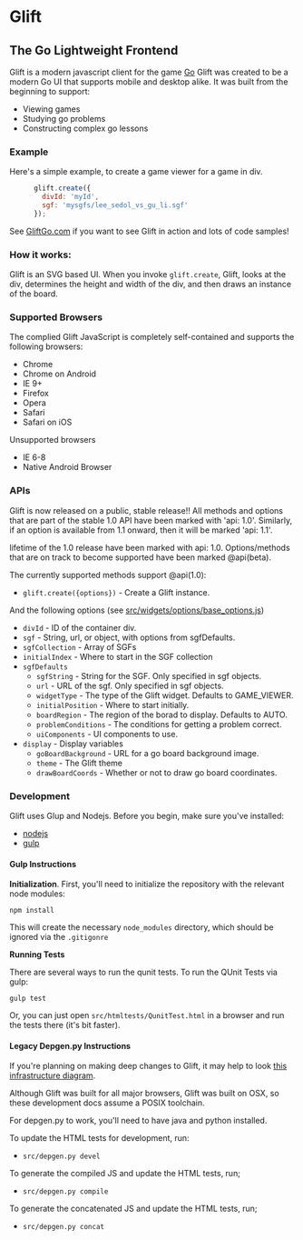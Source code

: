 Glift
=====

## The Go Lightweight Frontend

Glift is a modern javascript client for the game
<a href="http://en.wikipedia.org/wiki/Go_(game)">Go</a>
Glift was created to be a modern Go UI that supports mobile and desktop alike.
It was built from the beginning to support:

   - Viewing games
   - Studying go problems
   - Constructing complex go lessons

### Example

Here's a simple example, to create a game viewer for a game in div.

```javascript
      glift.create({
        divId: 'myId',
        sgf: 'mysgfs/lee_sedol_vs_gu_li.sgf'
      });
```
See [GliftGo.com](http://www.gliftgo.com) if you want to see Glift in action and
lots of code samples!

### How it works:

Glift is an SVG based UI. When you invoke `glift.create`, Glift, looks at the
div, determines the height and width of the div, and then draws an instance of
the board.

### Supported Browsers

The complied Glift JavaScript is completely self-contained and supports the
following browsers:

   - Chrome
   - Chrome on Android
   - IE 9+
   - Firefox
   - Opera
   - Safari
   - Safari on iOS

Unsupported browsers

   - IE 6-8
   - Native Android Browser

### APIs

Glift is now released on a public, stable release!! All methods and options that
are part of the stable 1.0 API have been marked with 'api: 1.0'. Similarly, if
an option is available from 1.1 onward, then it will be marked 'api: 1.1'.

lifetime of the 1.0 release have been marked with api: 1.0. Options/methods
that are on track to become supported have been marked @api(beta).

The currently supported methods support @api(1.0):

   * `glift.create({options})` - Create a Glift instance.

And the following options (see [src/widgets/options/base_options.js](/src/widgets/options/base_options.js))

   * `divId` - ID of the container div.
   * `sgf` - String, url, or object, with options from sgfDefaults.
   * `sgfCollection` - Array of SGFs
   * `initialIndex` - Where to start in the SGF collection
   * `sgfDefaults`
      * `sgfString` - String for the SGF. Only specified in sgf objects.
      * `url` - URL of the sgf. Only specified in sgf objects.
      * `widgetType` - The type of the Glift widget. Defaults to GAME_VIEWER.
      * `initialPosition` - Where to start initially.
      * `boardRegion` - The region of the borad to display. Defaults to AUTO.
      * `problemConditions` - The conditions for getting a problem correct.
      * `uiComponents` - UI components to use.
   * `display` - Display variables
      * `goBoardBackground` - URL for a go board background image.
      * `theme` - The Glift theme
      * `drawBoardCoords` - Whether or not to draw go board coordinates.

### Development

Glift uses Glup and Nodejs. Before you begin, make sure you've installed:

* [nodejs](https://nodejs.org/en/)
* [gulp](https://github.com/gulpjs/gulp/blob/master/docs/getting-started.md)

#### Gulp Instructions

**Initialization**. First, you'll need to initialize the repository with the relevant node modules:

```shell
npm install
```

This will create the necessary `node_modules` directory, which should be ignored via the `.gitigonre`

**Running Tests**

There are several ways to run the qunit tests. To run the QUnit Tests via gulp:

```shell
gulp test
```

Or, you can just open `src/htmltests/QunitTest.html` in a browser and run the tests there (it's bit faster).

#### Legacy Depgen.py Instructions

If you're planning on making deep changes to Glift, it may help to look [this
infrastructure
diagram](https://docs.google.com/drawings/d/1MQK8xWe7djaSJtXPffinfRcwdsA859S_uVI8YqOYKhk/edit).

Although Glift was built for all major browsers, Glift was built on OSX, so
these development docs assume a POSIX toolchain.

For depgen.py to work, you'll need to have java and python installed.

To update the HTML tests for development, run:

   * `src/depgen.py devel`

To generate the compiled JS and update the HTML tests, run;

   * `src/depgen.py compile`

To generate the concatenated JS and update the HTML tests, run;

   * `src/depgen.py concat`

